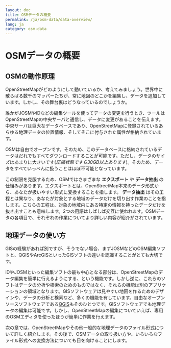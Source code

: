 ```yaml
---
layout: doc
title: OSMデータの概要
permalink: /ja/osm-data/data-overview/
lang: ja
category: osm-data
---
```


OSMデータの概要
===================
<!--In this section we'll consider how OpenStreetMap functions, which
will help us to understand better how the data is structured, and how
we can best utilize it.-->

OSMの動作原理
--------------
OpenStreetMapがどのようにして動いているか、考えてみましょう。世界中に散らばる数千のマッパーたちが、常に地図のどこかを編集し、データを追加しています。しかし、その舞台裏はどうなっているのでしょうか。

誰かがJOSMやiDなどの編集ツールを使ってデータの変更を行うとき、ツールはOpenStreetMapの中央サーバと通信し、データに変更があることを伝えます。中央サーバは巨大なデータベースであり、OpenStreetMapに登録されているあらゆる地理データの位置情報、そしてそこに付与された属性が格納されています。

OSMは自由でオープンです。そのため、このデータベースに格納されているデータはだれでもすべてダウンロードすることが可能です。ただし、データのサイズはあまりに大きいです(*圧縮状態ですら30GB以上あります*)。そのため、データをすべていっぺんに扱うことはほぼ不可能となっています。

この制限を克服するため、OSMではさまざまな **エクスポート** や **データ抽出** の仕組みがあります。エクスポートとは、OpenStreetMap本来のデータ形式から、あなたが扱いやすい形式に変換することを指します。 **データ抽出** はその工程とは異なり、あなたが対象とする地域のデータだけを切り出す作業のことを指します。こちらの工程は、対象の地域内にある特定の情報を持ったデータだけを抜き出すことも意味します。2つの用語はしばしば交互に使われます。OSMデータの各項目で、それぞれの作業についてより詳しい内容が紹介がされています。

地理データの使い方
--------------
GISの経験があれば別ですが、そうでない場合、まずJOSMなどのOSM編集ソフトと、QGISやArcGISといったGISソフトの違いを認識することがとても大切です。

iDやJOSMといった編集ソフトの最も中心となる部分は、OpenStreetMapのデータ編集を簡単に行えるようにする、という機能です。しかし逆に、これらのソフトはデータの分析や検索のためのものではなく、それらの機能は別のアプリケーションの領域となります。GISソフトウェアは見やすい地図を作るためのデザインや、データの分析と検索など、多くの機能を有しています。自由なオープンソースソフトウェアである[QGIS](http://www.qgis.org)もそのひとつです。GISソフトウェアでも地理データの編集は可能です。しかし、OpenStreetMapの編集についていえば、専用のOSMエディタを使ったほうが簡単に作業を行えます。

次の章では、OpenStreetMapやその他一般的な地理データのファイル形式について詳しく紹介します。その後で、OSMデータの取り扱い方や、いろいろなファイル形式への変換方法についても目を向けることにします。


<!--

Getting the Data
-----------------



That's
great, but how do you get out the data that you want?

In this chapter we'll go over the various ways of exporting OSM data. We'll stick to the basics,
but keep in mind that in order to use the data effectively, you'll probably need GIS software,
such as the free Quantum GIS application.

Before we begin, let's go over some terminology. First, **exporting** means to convert OpenStreetMap data from its native XML format into a format that is convenient for you. This is slightly different from **extracting** data, which means to cut the data from the area of your choosing.  It may also mean to pull out the specific features that you want from an area. We'll use these terms frequently in this chapter, so it's important to understand the difference.




The OSM API
------------
The OSM editing process functions because of what is known as an API, which allows
editing software to communicate with the central server. For example, when you are
using JOSM and you select the area you want to map, an API call is sent to 
the server, requesting all of the data that exists within the area that you 
have selected.

In fact, when you download data in JOSM, you are **extracting** the data from a specific
area of the world. The data is then sent to you in **.osm** format, which you can then
edit in JOSM. If you download data in JOSM and then save it, you will see that the file
type is **.osm**. We'll talk more about this in the next chapter.
